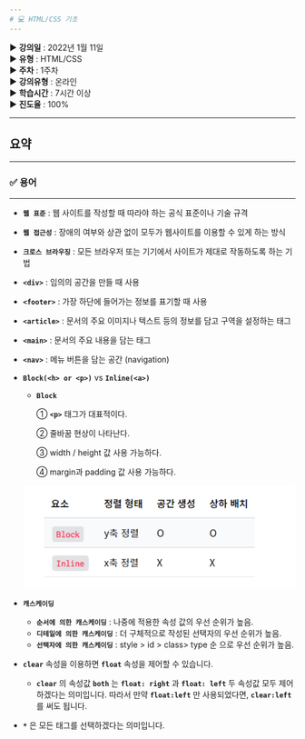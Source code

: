 ```yaml
---
# 💻 HTML/CSS 기초
---
```


▶ **강의일** : 2022년 1월 11일  
▶ **유형** : HTML/CSS  
▶ **주차** : 1주차  
▶ **강의유형** : 온라인  
▶ **학습시간** : 7시간 이상  
▶ **진도율** : 100%  

---
## 요약
---

### ✅ 용어
---
- **`웹 표준`** : 웹 사이트를 작성할 때 따라야 하는 공식 표준이나 기술 규격
- **`웹 접근성`** : 장애의 여부와 상관 없이 모두가 웹사이트를 이용할 수 있게 하는 방식
- **`크로스 브라우징`** : 모든 브라우저 또는 기기에서 사이트가 제대로 작동하도록 하는 기법
- **`<div>`** : 임의의 공간을 만들 때 사용
- **`<footer>`** : 가장 하단에 들어가는 정보를 표기할 때 사용
- **`<article>`** : 문서의 주요 이미지나 텍스트 등의 정보를 담고 구역을 설정하는 태그
- **`<main>`** : 문서의 주요 내용을 담는 태그
- **`<nav>`** : 메뉴 버튼을 담는 공간 (navigation)
- **`Block(<h> or <p>)`** vs **`Inline(<a>)`**
    - **`Block`**
        
        ① **`<p>`** 태그가 대표적이다.
        
        ② 줄바꿈 현상이 나타난다.
        
        ③ width / height 값 사용 가능하다.
        
        ④ margin과 padding 값 사용 가능하다.
        
    
    ![Untitled](./Untitled.png)
    
- **`캐스케이딩`**
    - **`순서에 의한 캐스케이딩`** : 나중에 적용한 속성 값의 우선 순위가 높음.
    - **`디테일에 의한 캐스케이딩`** : 더 구체적으로 작성된 선택자의 우선 순위가 높음.
    - **`선택자에 의한 캐스케이딩`** : style > id > class> type 순 으로 우선 순위가 높음.
- **`clear`** 속성을 이용하면 **`float`** 속성을 제어할 수 있습니다.
    - **`clear`** 의 속성값 **`both`** 는 **`float: right`** 과 **`float: left`** 두 속성값 모두 제어하겠다는 의미입니다. 따라서 만약 **`float:left`** 만 사용되었다면, **`clear:left`** 를 써도 됩니다.
- **`*`** 은 모든 태그를 선택하겠다는 의미입니다.